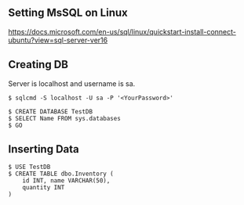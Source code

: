 ## Setting MsSQL on Linux

https://docs.microsoft.com/en-us/sql/linux/quickstart-install-connect-ubuntu?view=sql-server-ver16

## Creating DB

Server is localhost and username is sa.

```console
$ sqlcmd -S localhost -U sa -P '<YourPassword>'

$ CREATE DATABASE TestDB
$ SELECT Name FROM sys.databases
$ GO
```

## Inserting Data

```console
$ USE TestDB
$ CREATE TABLE dbo.Inventory (
    id INT, name VARCHAR(50),
    quantity INT
)
```
